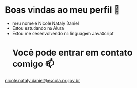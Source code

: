 # Boas vindas ao meu perfil 💙
* meu nome é Nicole Nataly Daniel
* Estou estudando na Alura
* Estou me desenvolvendo na linguagem JavaScript
  # Você pode entrar em contato comigo 📫
nicole.nataly.daniel@escola.pr.gov.br
